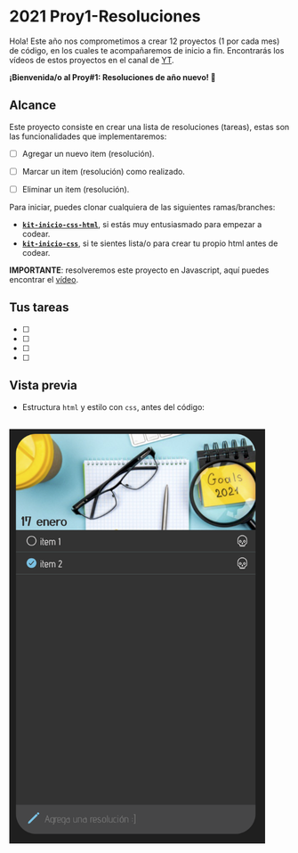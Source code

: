 # 2021 Proy1-Resoluciones

Hola! Este año nos comprometimos a crear 12 proyectos (1 por cada mes) de código, en los cuales te acompañaremos de inicio a fin. Encontrarás los vídeos de estos proyectos en el canal de [YT](https://www.youtube.com/channel/UCbTXsfGiE_PU32_krMQeusA).

**¡Bienvenida/o al Proy#1: Resoluciones de año nuevo! 🎉**

## Alcance

Este proyecto consiste en crear una lista de resoluciones (tareas), estas son las funcionalidades que implementaremos:

- [ ] Agregar un nuevo item (resolución).
- [ ] Marcar un item (resolución) como realizado.
- [ ] Eliminar un item (resolución).


Para iniciar, puedes clonar cualquiera de las siguientes ramas/branches:

- [**`kit-inicio-css-html`**](https://github.com/the-code-loops/2021-Proy1-Resoluciones/tree/kit-inicio-css-html), si estás muy entusiasmado para empezar a codear.   
- [**`kit-inicio-css`**](https://github.com/the-code-loops/2021-Proy1-Resoluciones/tree/kit-inicio-css), si te sientes lista/o para crear tu propio html antes de codear.



**IMPORTANTE**: resolveremos este proyecto en Javascript, aquí puedes encontrar el [vídeo]().

## Tus tareas
- [ ]
- [ ]
- [ ]
- [ ]

## Vista previa

- Estructura `html` y estilo con `css`, antes del código:
<br/><br/>
<img src="https://github.com/the-code-loops/2021-Proy1-Resoluciones/blob/kit-inicio-css-html/src/proy1-css-html.png" width="460px">

